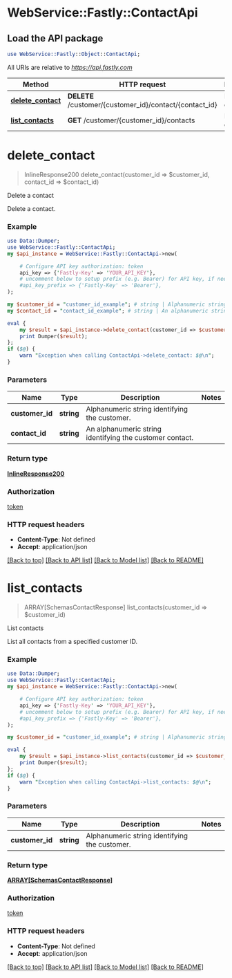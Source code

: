 # WebService::Fastly::ContactApi

## Load the API package
```perl
use WebService::Fastly::Object::ContactApi;
```

All URIs are relative to *https://api.fastly.com*

Method | HTTP request | Description
------------- | ------------- | -------------
[**delete_contact**](ContactApi.md#delete_contact) | **DELETE** /customer/{customer_id}/contact/{contact_id} | Delete a contact
[**list_contacts**](ContactApi.md#list_contacts) | **GET** /customer/{customer_id}/contacts | List contacts


# **delete_contact**
> InlineResponse200 delete_contact(customer_id => $customer_id, contact_id => $contact_id)

Delete a contact

Delete a contact.

### Example
```perl
use Data::Dumper;
use WebService::Fastly::ContactApi;
my $api_instance = WebService::Fastly::ContactApi->new(

    # Configure API key authorization: token
    api_key => {'Fastly-Key' => 'YOUR_API_KEY'},
    # uncomment below to setup prefix (e.g. Bearer) for API key, if needed
    #api_key_prefix => {'Fastly-Key' => 'Bearer'},
);

my $customer_id = "customer_id_example"; # string | Alphanumeric string identifying the customer.
my $contact_id = "contact_id_example"; # string | An alphanumeric string identifying the customer contact.

eval {
    my $result = $api_instance->delete_contact(customer_id => $customer_id, contact_id => $contact_id);
    print Dumper($result);
};
if ($@) {
    warn "Exception when calling ContactApi->delete_contact: $@\n";
}
```

### Parameters

Name | Type | Description  | Notes
------------- | ------------- | ------------- | -------------
 **customer_id** | **string**| Alphanumeric string identifying the customer. | 
 **contact_id** | **string**| An alphanumeric string identifying the customer contact. | 

### Return type

[**InlineResponse200**](InlineResponse200.md)

### Authorization

[token](../README.md#token)

### HTTP request headers

 - **Content-Type**: Not defined
 - **Accept**: application/json

[[Back to top]](#) [[Back to API list]](../README.md#documentation-for-api-endpoints) [[Back to Model list]](../README.md#documentation-for-models) [[Back to README]](../README.md)

# **list_contacts**
> ARRAY[SchemasContactResponse] list_contacts(customer_id => $customer_id)

List contacts

List all contacts from a specified customer ID.

### Example
```perl
use Data::Dumper;
use WebService::Fastly::ContactApi;
my $api_instance = WebService::Fastly::ContactApi->new(

    # Configure API key authorization: token
    api_key => {'Fastly-Key' => 'YOUR_API_KEY'},
    # uncomment below to setup prefix (e.g. Bearer) for API key, if needed
    #api_key_prefix => {'Fastly-Key' => 'Bearer'},
);

my $customer_id = "customer_id_example"; # string | Alphanumeric string identifying the customer.

eval {
    my $result = $api_instance->list_contacts(customer_id => $customer_id);
    print Dumper($result);
};
if ($@) {
    warn "Exception when calling ContactApi->list_contacts: $@\n";
}
```

### Parameters

Name | Type | Description  | Notes
------------- | ------------- | ------------- | -------------
 **customer_id** | **string**| Alphanumeric string identifying the customer. | 

### Return type

[**ARRAY[SchemasContactResponse]**](SchemasContactResponse.md)

### Authorization

[token](../README.md#token)

### HTTP request headers

 - **Content-Type**: Not defined
 - **Accept**: application/json

[[Back to top]](#) [[Back to API list]](../README.md#documentation-for-api-endpoints) [[Back to Model list]](../README.md#documentation-for-models) [[Back to README]](../README.md)

